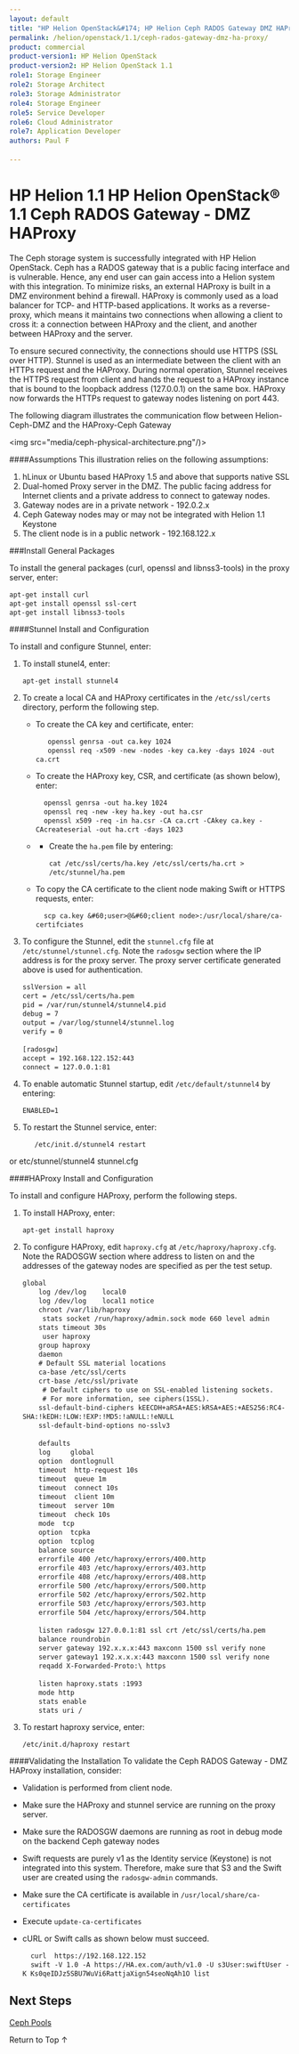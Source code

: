 ```yaml
---
layout: default
title: "HP Helion OpenStack&#174; HP Helion Ceph RADOS Gateway DMZ HAProxy"
permalink: /helion/openstack/1.1/ceph-rados-gateway-dmz-ha-proxy/
product: commercial
product-version1: HP Helion OpenStack
product-version2: HP Helion OpenStack 1.1
role1: Storage Engineer
role2: Storage Architect 
role3: Storage Administrator 
role4: Storage Engineer
role5: Service Developer 
role6: Cloud Administrator 
role7: Application Developer 
authors: Paul F

---
```

<!--PUBLISHED-->


<script>

function PageRefresh {
onLoad="window.refresh"
}

PageRefresh();

</script>
<!--
<p style="font-size: small;"> <a href="/helion/openstack/1.1/install-beta/kvm/">&#9664; PREV</a> | <a href="/helion/openstack/1.1/install-beta-overview/">&#9650; UP</a> | <a href="/helion/openstack/1.1/install-beta/esx/">NEXT &#9654;</a> </p>
-->


# HP Helion 1.1 HP Helion OpenStack&#174; 1.1 Ceph RADOS Gateway - DMZ HAProxy

The Ceph storage system is successfully integrated with HP Helion OpenStack. Ceph has a RADOS gateway that is a public facing interface and is vulnerable. Hence, any end user can gain access into a Helion system with this integration. To minimize risks, an external HAProxy is built in a DMZ environment behind a firewall. HAProxy is commonly used as a load balancer for TCP- and HTTP-based applications. It works as a reverse-proxy, which means it maintains two connections when allowing a client to cross it: a connection between HAProxy and the client, and  another between HAProxy and the server. 
 
To ensure secured connectivity, the connections should use HTTPS (SSL over HTTP). Stunnel is used as an intermediate between the client with an HTTPs request and the HAProxy.  During normal operation, Stunnel receives the HTTPS request from client and hands  the request to a HAProxy instance that is bound to the loopback address (127.0.0.1) on the same box. HAProxy now forwards the HTTPs request to gateway nodes listening on port 443.

The following diagram illustrates the communication flow between Helion-Ceph-DMZ and the HAProxy-Ceph Gateway

<img src="media/ceph-physical-architecture.png"/)>

####Assumptions
This illustration relies on the following assumptions:

1.	hLinux or Ubuntu based HAProxy 1.5 and above that supports native SSL
2.	Dual-homed Proxy server in the DMZ. The public facing address for Internet clients and a private address to connect to gateway nodes.
2.	Gateway nodes are in a private network - 192.0.2.x
3.	Ceph Gateway nodes may or may not be integrated with Helion 1.1 Keystone
3.	The client node is in a public network - 192.168.122.x

###Install General Packages

To install the general packages (curl, openssl and libnss3-tools) in the proxy server, enter:

	apt-get install curl
	apt-get install openssl ssl-cert
	apt-get install libnss3-tools


####Stunnel Install and Configuration

To install and configure Stunnel, enter:

1.	To install stunel4, enter:

		apt-get install stunnel4

2. To create a local CA and HAProxy certificates in the `/etc/ssl/certs` directory, perform the following step.

   * To create the CA key and certificate, enter:
  
			openssl genrsa -out ca.key 1024
			openssl req -x509 -new -nodes -key ca.key -days 1024 -out ca.crt
	
	* To create the HAProxy key, CSR, and certificate (as shown below), enter:
			
			openssl genrsa -out ha.key 1024
			openssl req -new -key ha.key -out ha.csr
			openssl x509 -req -in ha.csr -CA ca.crt -CAkey ca.key -CAcreateserial -out ha.crt -days 1023


	* -	Create the `ha.pem` file by entering:

			cat /etc/ssl/certs/ha.key /etc/ssl/certs/ha.crt > /etc/stunnel/ha.pem

	* To copy the CA certificate to the client node making Swift or HTTPS requests, enter:    
    
    		scp ca.key &#60;user>@&#60;client node>:/usr/local/share/ca-certifciates

3.	To configure the Stunnel, edit the `stunnel.cfg` file at `/etc/stunnel/stunnel.cfg`. Note the `radosgw` section where the IP address is for the proxy server. The proxy server certificate generated above is used for authentication.
		
		sslVersion = all
		cert = /etc/ssl/certs/ha.pem
		pid = /var/run/stunnel4/stunnel4.pid
		debug = 7
		output = /var/log/stunnel4/stunnel.log
		verify = 0

		[radosgw]	
		accept = 192.168.122.152:443
		connect = 127.0.0.1:81

4.	To enable automatic Stunnel startup, edit `/etc/default/stunnel4` by entering: 

		ENABLED=1 

5.	To restart the Stunnel service, enter:

	       /etc/init.d/stunnel4 restart 
or
    		etc/stunnel/stunnel4 stunnel.cfg
    
####HAProxy Install and Configuration

To install and configure HAProxy, perform the following steps.

1.	To install HAProxy, enter:
        
		apt-get install haproxy

2.	To configure HAProxy, edit `haproxy.cfg` at `/etc/haproxy/haproxy.cfg`.  Note the RADOSGW section where address to listen on and the addresses of the gateway nodes are specified as per the test setup.
		   

		global
     		log /dev/log    local0
      	 	log /dev/log    local1 notice
      	 	chroot /var/lib/haproxy
      		 stats socket /run/haproxy/admin.sock mode 660 level admin
      	 	stats timeout 30s
      		 user haproxy
       		group haproxy
       		daemon
       		# Default SSL material locations
       		ca-base /etc/ssl/certs
       		crt-base /etc/ssl/private
      		 # Default ciphers to use on SSL-enabled listening sockets.
     		 # For more information, see ciphers(1SSL).
      		ssl-default-bind-ciphers kEECDH+aRSA+AES:kRSA+AES:+AES256:RC4-SHA:!kEDH:!LOW:!EXP:!MD5:!aNULL:!eNULL
      		ssl-default-bind-options no-sslv3

     		defaults
       		log     global
      	 	option  dontlognull
       		timeout  http-request 10s
       		timeout  queue 1m
       		timeout  connect 10s
       		timeout  client 10m
       		timeout  server 10m
       		timeout  check 10s
       		mode  tcp
       		option  tcpka
       		option  tcplog
       		balance source
       		errorfile 400 /etc/haproxy/errors/400.http
       		errorfile 403 /etc/haproxy/errors/403.http
       		errorfile 408 /etc/haproxy/errors/408.http
       		errorfile 500 /etc/haproxy/errors/500.http
       		errorfile 502 /etc/haproxy/errors/502.http
       		errorfile 503 /etc/haproxy/errors/503.http
       		errorfile 504 /etc/haproxy/errors/504.http

			listen radosgw 127.0.0.1:81 ssl crt /etc/ssl/certs/ha.pem
       		balance roundrobin
       		server gateway 192.x.x.x:443 maxconn 1500 ssl verify none
       		server gateway1 192.x.x.x:443 maxconn 1500 ssl verify none
       		reqadd X-Forwarded-Proto:\ https

			listen haproxy.stats :1993
 			mode http
 			stats enable
 			stats uri /


3.	To restart haproxy service, enter:

        /etc/init.d/haproxy restart

####Validating the Installation
To validate the Ceph RADOS Gateway - DMZ HAProxy installation, consider: 

* Validation is performed from client node. 
* Make sure the HAProxy and stunnel service are running on  the proxy server.
* Make sure the RADOSGW daemons are running as root in debug mode on the backend Ceph gateway nodes
* Swift requests are purely v1 as the Identity service (Keystone) is not integrated into this system. Therefore, make sure that S3 and the Swift user are created using the `radosgw-admin` commands.
* Make sure the CA certificate is available in `/usr/local/share/ca-certificates`
* Execute `update-ca-certificates`
* cURL or Swift calls as shown below must succeed.
		
		curl  https://192.168.122.152 
		swift -V 1.0 -A https://HA.ex.com/auth/v1.0 -U s3User:swiftUser -K Ks0qeIDJz5SBU7WuVi6RattjaXign54seoNqAh1O list

## Next Steps

[Ceph Pools](/helion/openstack/1.1/services/ceph/ceph-rados-gateway-pools)


<a href="#top" style="padding:14px 0px 14px 0px; text-decoration: none;"> Return to Top &#8593; </a>
